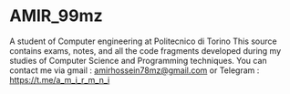 # AMIR_99mz
A student of Computer engineering at Politecnico di Torino
This source contains exams, notes, and all the code fragments developed during my studies of Computer Science and Programming techniques.
You can contact me via gmail : amirhossein78mz@gmail.com or Telegram : https://t.me/a_m_i_r_m_n_i
